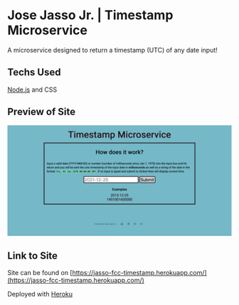# Jose Jasso Jr. | Timestamp Microservice

A microservice designed to return a timestamp (UTC) of any date input! 

## Techs Used

[Node.js](https://nodejs.org/en/) and CSS

## Preview of Site

![Screenshot of Page](public/timestamp-screenshot.png)

## Link to Site
Site can be found on [https://jasso-fcc-timestamp.herokuapp.com/](https://jasso-fcc-timestamp.herokuapp.com/) 

Deployed with [Heroku](https://heroku.com/)


